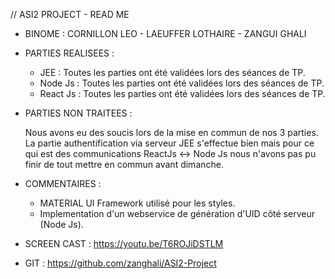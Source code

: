 // ASI2 PROJECT - READ ME

- BINOME : CORNILLON LEO - LAEUFFER LOTHAIRE - ZANGUI GHALI

- PARTIES REALISEES :

    - JEE : Toutes les parties ont été validées lors des séances de TP.
    - Node Js : Toutes les parties ont été validées lors des séances de TP.
    - React Js : Toutes les parties ont été validées lors des séances de TP.

- PARTIES NON TRAITEES :

    Nous avons eu des soucis lors de la mise en commun de nos 3 parties. La partie authentification via serveur JEE s'effectue bien
    mais pour ce qui est des communications ReactJs <-> Node Js nous n'avons pas pu finir de tout mettre en commun avant dimanche.

- COMMENTAIRES :

    - MATERIAL UI Framework utilisé pour les styles.
    - Implementation d'un webservice de génération d'UID côté serveur (Node Js).

- SCREEN CAST : https://youtu.be/T6ROJiDSTLM

- GIT : https://github.com/zanghali/ASI2-Project